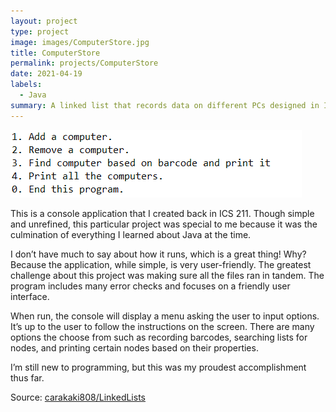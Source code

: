 ```yaml
---
layout: project
type: project
image: images/ComputerStore.jpg
title: ComputerStore
permalink: projects/ComputerStore
date: 2021-04-19
labels:
  - Java
summary: A linked list that records data on different PCs designed in ICS 211.
---
```


<img class="ui medium right floated rounded image" src="../images/LinkedListproj.png">

This is a console application that I created back in ICS 211. Though simple and unrefined, this particular project was special to me because it was the culmination of everything I learned about Java at the time.

I don’t have much to say about how it runs, which is a great thing! Why? Because the application, while simple, is very user-friendly. The greatest challenge about this project was making sure all the files ran in tandem. The program includes many error checks and focuses on a friendly user interface.

When run, the console will display a menu asking the user to input options. It’s up to the user to follow the instructions on the screen. There are many options the choose from such as recording barcodes, searching lists for nodes, and printing certain nodes based on their properties.

I’m still new to programming, but this was my proudest accomplishment thus far.


Source: <a href="https://github.com/carakaki808/LinkedLists"><i class="large github icon "></i>carakaki808/LinkedLists</a>

